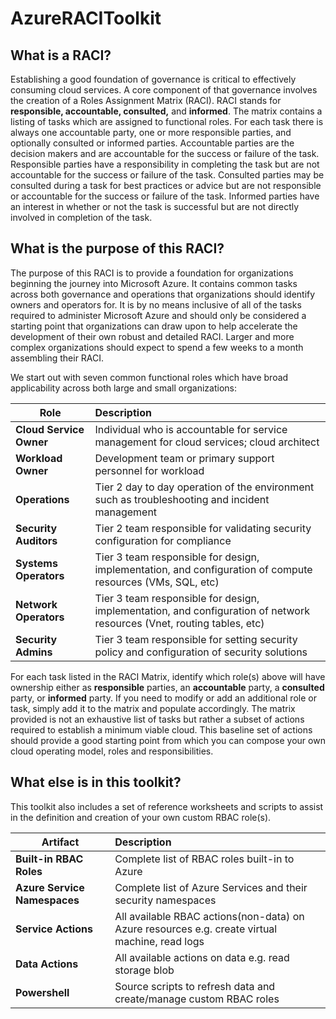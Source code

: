 # AzureRACIToolkit

## What is a RACI?
Establishing a good foundation of governance is critical to effectively consuming cloud services. A core component of that governance involves the creation of a Roles Assignment Matrix (RACI). RACI stands for **responsible, accountable, consulted,** and **informed**. The matrix contains a listing of tasks which are assigned to functional roles. For each task there is always one accountable party, one or more responsible parties, and optionally consulted or informed parties. Accountable parties are the decision makers and are accountable for the success or failure of the task. Responsible parties have a responsibility in completing the task but are not accountable for the success or failure of the task. Consulted parties may be consulted during a task for best practices or advice but are not responsible or accountable for the success or failure of the task. Informed parties have an interest in whether or not the task is successful but are not directly involved in completion of the task.

## What is the purpose of this RACI?
The purpose of this RACI is to provide a foundation for organizations beginning the journey into Microsoft Azure. It contains common tasks across both governance and operations that organizations should identify owners and operators for. It is by no means inclusive of all of the tasks required to administer Microsoft Azure and should only be considered a starting point that organizations can draw upon to help accelerate the development of their own robust and detailed RACI. Larger and more complex organizations should expect to spend a few weeks to a month assembling their RACI. 

We start out with seven common functional roles which have broad applicability across both large and small organizations:


| Role          | Description   | 
| ------------- |:-------------|
| **Cloud Service Owner**    | Individual who is accountable for service management for cloud services; cloud architect | 
| **Workload Owner**    | Development team or primary support personnel for workload | 
| **Operations**    | Tier 2 day to day operation of the environment such as troubleshooting and incident management | 
| **Security Auditors**    | Tier 2 team responsible for validating security configuration for compliance | 
| **Systems Operators**     | Tier 3 team responsible for design, implementation, and configuration of compute resources (VMs, SQL, etc)     |   
| **Network Operators** | Tier 3 team responsible for design, implementation, and configuration of network resources (Vnet, routing tables, etc)   |   
| **Security Admins**    | Tier 3 team responsible for setting security policy and configuration of security solutions | 


For each task listed in the RACI Matrix, identify which role(s) above will have ownership either as **responsible** parties, an **accountable** party, a **consulted** party, or  **informed** party. If you need to modify or add an additional role or task, simply add it to the matrix and populate accordingly. The matrix provided is not an exhaustive list of tasks but rather a subset of actions required to establish a minimum viable cloud. This baseline set of actions should provide a good starting point from which you can compose your own cloud operating model, roles and responsibilities.

## What else is in this toolkit?
This toolkit also includes a set of reference worksheets and scripts to assist in the definition and creation of your own custom RBAC role(s).

| Artifact      | Description   | 
| ------------- |:-------------|
| **Built-in RBAC Roles** | Complete list of RBAC roles built-in to Azure|
| **Azure Service Namespaces** | Complete list of Azure Services and their security namespaces| 
| **Service Actions** | All available RBAC actions(non-data) on Azure resources e.g. create virtual machine, read logs|
| **Data Actions** | All available actions on data e.g. read storage blob|
| **Powershell** | Source scripts to refresh data and create/manage custom RBAC roles |
